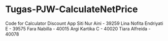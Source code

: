 # Tugas-PJW-CalculateNetPrice
Code for Calculator Discount App
Siti Nur Aini - 39259
Lina Nofita Endriyati E - 39575
Fara Nabilla - 40015
Argi Kartika C - 40020
Tiara Alfreida - 40078
